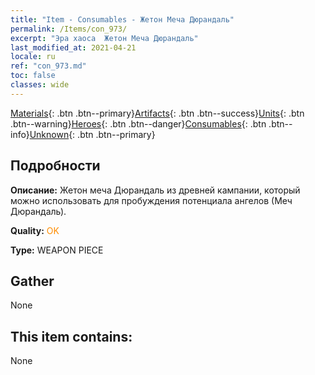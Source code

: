 ```yaml
---
title: "Item - Consumables - Жетон Меча Дюрандаль"
permalink: /Items/con_973/
excerpt: "Эра хаоса  Жетон Меча Дюрандаль"
last_modified_at: 2021-04-21
locale: ru
ref: "con_973.md"
toc: false
classes: wide
---
```

 [Materials](/ru/Items/){: .btn .btn--primary}[Artifacts](/ru/Items/Artifacts/){: .btn .btn--success}[Units](/ru/Items/Units/){: .btn .btn--warning}[Heroes](/ru/Items/Heroes/){: .btn .btn--danger}[Consumables](/ru/Items/Consumables/){: .btn .btn--info}[Unknown](/ru/Items/Unknown/){: .btn .btn--primary}

## Подробности
 **Описание:** Жетон меча Дюрандаль из древней кампании, который можно использовать для пробуждения потенциала ангелов (Меч Дюрандаль).

 **Quality:** <span style="color: #FF8C00">OK</span>

 **Type:** WEAPON PIECE

## Gather

  None

## This item contains:

  None

